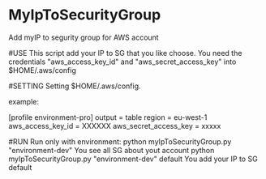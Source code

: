 # MyIpToSecurityGroup
Add myIP to segurity group for AWS account

#USE
This script add your IP to SG that you like choose.
You need the credentials "aws_access_key_id" and "aws_secret_access_key" into $HOME/.aws/config

#SETTING
Setting   $HOME/.aws/config.

example:

  [profile environment-pro]
  output = table
  region = eu-west-1
  aws_access_key_id = XXXXXX
  aws_secret_access_key = xxxxx

#RUN
  Run only with environment:
  python myIpToSecurityGroup.py "environment-dev"
You see all SG about yout account
  python myIpToSecurityGroup.py "environment-dev" default
You add your IP to SG default
